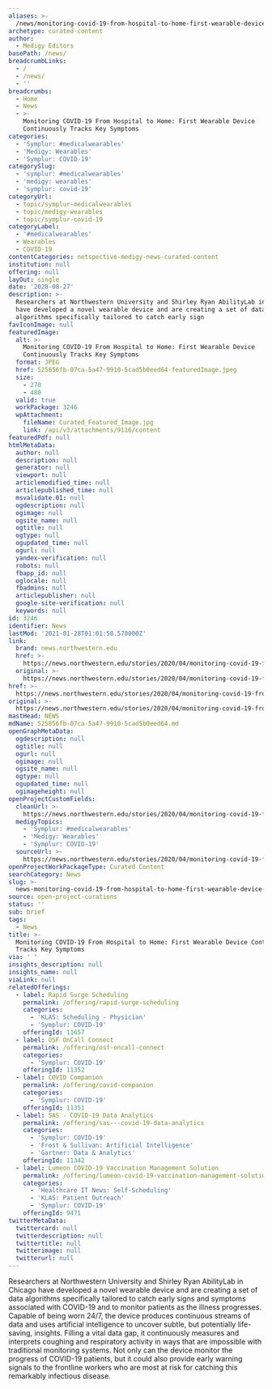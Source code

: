 ```yaml
---
aliases: >-
  /news/monitoring-covid-19-from-hospital-to-home-first-wearable-device-continuously-tracks-key-symptoms
archetype: curated-content
author:
  - Medigy Editors
basePath: /news/
breadcrumbLinks:
  - /
  - /news/
  - ''
breadcrumbs:
  - Home
  - News
  - >-
    Monitoring COVID-19 From Hospital to Home: First Wearable Device
    Continuously Tracks Key Symptoms
categories:
  - 'Symplur: #medicalwearables'
  - 'Medigy: Wearables'
  - 'Symplur: COVID-19'
categorySlug:
  - 'symplur: #medicalwearables'
  - 'medigy: wearables'
  - 'symplur: covid-19'
categoryUrl:
  - topic/symplur-medicalwearables
  - topic/medigy-wearables
  - topic/symplur-covid-19
categoryLabel:
  - '#medicalwearables'
  - Wearables
  - COVID-19
contentCategories: netspective-medigy-news-curated-content
institution: null
offering: null
layOut: single
date: '2020-08-27'
description: >-
  Researchers at Northwestern University and Shirley Ryan AbilityLab in Chicago
  have developed a novel wearable device and are creating a set of data
  algorithms specifically tailored to catch early sign
favIconImage: null
featuredImage:
  alt: >-
    Monitoring COVID-19 From Hospital to Home: First Wearable Device
    Continuously Tracks Key Symptoms
  format: JPEG
  href: 525856fb-07ca-5a47-9910-5cad5b0eed64-featuredImage.jpeg
  size:
    - 270
    - 480
  valid: true
  workPackage: 3246
  wpAttachment:
    fileName: Curated_Featured_Image.jpg
    link: /api/v3/attachments/9116/content
featuredPdf: null
htmlMetaData:
  author: null
  description: null
  generator: null
  viewport: null
  articlemodified_time: null
  articlepublished_time: null
  msvalidate.01: null
  ogdescription: null
  ogimage: null
  ogsite_name: null
  ogtitle: null
  ogtype: null
  ogupdated_time: null
  ogurl: null
  yandex-verification: null
  robots: null
  fbapp_id: null
  oglocale: null
  fbadmins: null
  articlepublisher: null
  google-site-verification: null
  keywords: null
id: 3246
identifier: News
lastMod: '2021-01-28T01:01:58.570000Z'
link:
  brand: news.northwestern.edu
  href: >-
    https://news.northwestern.edu/stories/2020/04/monitoring-covid-19-from-hospital-to-home-first-wearable-device-continuously-tracks-key-symptoms/
  original: >-
    https://news.northwestern.edu/stories/2020/04/monitoring-covid-19-from-hospital-to-home-first-wearable-device-continuously-tracks-key-symptoms/
href: >-
  https://news.northwestern.edu/stories/2020/04/monitoring-covid-19-from-hospital-to-home-first-wearable-device-continuously-tracks-key-symptoms/
original: >-
  https://news.northwestern.edu/stories/2020/04/monitoring-covid-19-from-hospital-to-home-first-wearable-device-continuously-tracks-key-symptoms/
mastHead: NEWS
mdName: 525856fb-07ca-5a47-9910-5cad5b0eed64.md
openGraphMetaData:
  ogdescription: null
  ogtitle: null
  ogurl: null
  ogimage: null
  ogsite_name: null
  ogtype: null
  ogupdated_time: null
  ogimageheight: null
openProjectCustomFields:
  cleanUrl: >-
    https://news.northwestern.edu/stories/2020/04/monitoring-covid-19-from-hospital-to-home-first-wearable-device-continuously-tracks-key-symptoms/
  medigyTopics:
    - 'Symplur: #medicalwearables'
    - 'Medigy: Wearables'
    - 'Symplur: COVID-19'
  sourceUrl: >-
    https://news.northwestern.edu/stories/2020/04/monitoring-covid-19-from-hospital-to-home-first-wearable-device-continuously-tracks-key-symptoms/
openProjectWorkPackageType: Curated Content
searchCategory: News
slug: >-
  news-monitoring-covid-19-from-hospital-to-home-first-wearable-device-continuously-tracks-key-symptoms
source: open-project-curations
status: ''
sub: brief
tags:
  - News
title: >-
  Monitoring COVID-19 From Hospital to Home: First Wearable Device Continuously
  Tracks Key Symptoms
via: ' '
insights_description: null
insights_name: null
viaLink: null
relatedOfferings:
  - label: Rapid Surge Scheduling
    permalink: /offering/rapid-surge-scheduling
    categories:
      - 'KLAS: Scheduling - Physician'
      - 'Symplur: COVID-19'
    offeringId: 11657
  - label: OSF OnCall Connect
    permalink: /offering/osf-oncall-connect
    categories:
      - 'Symplur: COVID-19'
    offeringId: 11352
  - label: COVID Companion
    permalink: /offering/covid-companion
    categories:
      - 'Symplur: COVID-19'
    offeringId: 11351
  - label: SAS - COVID-19 Data Analytics
    permalink: /offering/sas---covid-19-data-analytics
    categories:
      - 'Symplur: COVID-19'
      - 'Frost & Sullivan: Artificial Intelligence'
      - 'Gartner: Data & Analytics'
    offeringId: 11342
  - label: Lumeon COVID-19 Vaccination Management Solution
    permalink: /offering/lumeon-covid-19-vaccination-management-solution
    categories:
      - 'Healthcare IT News: Self-Scheduling'
      - 'KLAS: Patient Outreach'
      - 'Symplur: COVID-19'
    offeringId: 9471
twitterMetaData:
  twittercard: null
  twitterdescription: null
  twittertitle: null
  twitterimage: null
  twitterurl: null
---
```

Researchers at Northwestern University and Shirley Ryan AbilityLab in Chicago have developed a novel wearable device and are creating a set of data algorithms specifically tailored to catch early signs and symptoms associated with COVID-19 and to monitor patients as the illness progresses. 
Capable of being worn 24/7, the device produces continuous streams of data and uses artificial intelligence to uncover subtle, but potentially life-saving, insights. Filling a vital data gap, it continuously measures and interprets coughing and respiratory activity in ways that are impossible with traditional monitoring systems.
Not only can the device monitor the progress of COVID-19 patients, but it could also provide early warning signals to the frontline workers who are most at risk for catching this remarkably infectious disease.